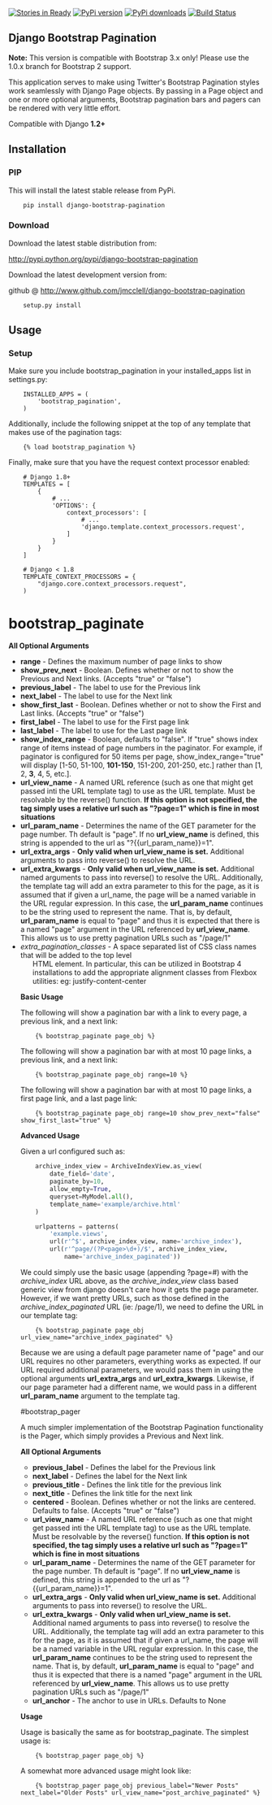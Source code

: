 [![Stories in Ready](https://badge.waffle.io/jmcclell/django-bootstrap-pagination.png?label=ready)](https://waffle.io/jmcclell/django-bootstrap-pagination)
[![PyPi version](https://img.shields.io/pypi/v/django-bootstrap-pagination.svg)](https://pypi.python.org/pypi/django-bootstrap-pagination)
[![PyPi downloads](https://img.shields.io/pypi/dm/django-bootstrap-pagination.svg)](https://pypi.python.org/pypi/django-bootstrap-pagination)
[![Build Status](https://travis-ci.org/jmcclell/django-bootstrap-pagination.png?branch=master)](https://travis-ci.org/ondergetekende/django-bootstrap-pagination)


## Django Bootstrap Pagination

**Note:** This version is compatible with Bootstrap 3.x only! Please use the 1.0.x branch for Bootstrap 2 support.

This application serves to make using Twitter's Bootstrap Pagination styles
work seamlessly with Django Page objects. By passing in a Page object and
one or more optional arguments, Bootstrap pagination bars and pagers can
be rendered with very little effort.

Compatible with Django **1.2+**

## Installation

### PIP

This will install the latest stable release from PyPi.

```
    pip install django-bootstrap-pagination
```

### Download

Download the latest stable distribution from:

http://pypi.python.org/pypi/django-bootstrap-pagination

Download the latest development version from:

github @ http://www.github.com/jmcclell/django-bootstrap-pagination

```
    setup.py install
```

## Usage

### Setup

Make sure you include bootstrap_pagination in your installed_apps list in settings.py:

```
    INSTALLED_APPS = (
        'bootstrap_pagination',
    )
```

Additionally, include the following snippet at the top of any template that makes use of
the pagination tags:

```
    {% load bootstrap_pagination %}
```

Finally, make sure that you have the request context processor enabled:

```
    # Django 1.8+
    TEMPLATES = [
        {
            # ...
            'OPTIONS': {
                context_processors': [
                    # ...
                    'django.template.context_processors.request',
                ]
            }
        }
    ]

    # Django < 1.8
    TEMPLATE_CONTEXT_PROCESSORS = {
        "django.core.context_processors.request",
    )
```

# bootstrap_paginate

**All Optional Arguments**

- **range** - Defines the maximum number of page links to show
- **show_prev_next** - Boolean. Defines whether or not to show the Previous and Next
                       links. (Accepts "true" or "false")
- **previous_label** - The label to use for the Previous link
- **next_label** - The label to use for the Next link
- **show_first_last** - Boolean. Defines whether or not to show the First and Last links.
                       (Accepts "true" or "false")
- **first_label** - The label to use for the First page link
- **last_label** - The label to use for the Last page link
- **show_index_range** - Boolean, defaults to "false". If "true" shows index range of items instead of page numbers in the paginator. For example, if paginator is configured for 50 items per page, show_index_range="true" will display [1-50, 51-100, **101-150**, 151-200, 201-250, etc.] rather than [1, 2, **3**, 4, 5, etc.].
- **url_view_name** - A named URL reference (such as one that might get passed inti the URL
                      template tag) to use as the URL template. Must be resolvable by the
                      reverse() function. **If this option is not specified, the tag simply
                      uses a relative url such as "?page=1" which is fine in most situations**
- **url_param_name** - Determines the name of the GET parameter for the page number. Th
                       default is "page". If no **url_view_name** is defined, this string
                       is appended to the url as "?{{url_param_name}}=1".
- **url_extra_args** - **Only valid when url_view_name is set.** Additional arguments to
                       pass into reverse() to resolve the URL.
- **url_extra_kwargs** - **Only valid when url_view_name is set.** Additional named
                         arguments to pass into reverse() to resolve the URL. Additionally,
                         the template tag will add an extra parameter to this for the
                         page, as it is assumed that if given a url_name, the page will
                         be a named variable in the URL regular expression. In this case,
                         the **url_param_name** continues to be the string used to represent
                         the name. That is, by default, **url_param_name** is equal to "page"
                         and thus it is expected that there is a named "page" argument in the
                         URL referenced by **url_view_name**. This allows us to use pretty
                         pagination URLs such as "/page/1"
- *extra_pagination_classes* - A space separated list of CSS class names that
                             will be added to the top level <ul> HTML element.
                             In particular, this can be utilized in Bootstrap 4
                             installations to add the appropriate alignment
                             classes from Flexbox utilities: eg:
                             justify-content-center
                             

**Basic Usage**

The following will show a pagination bar with a link to every page, a previous link, and a next link:

```
    {% bootstrap_paginate page_obj %}
```

The following will show a pagination bar with at most 10 page links, a previous link, and a next link:

```
    {% bootstrap_paginate page_obj range=10 %}
```

The following will show a pagination bar with at most 10 page links, a first page link, and a last page link:

```
    {% bootstrap_paginate page_obj range=10 show_prev_next="false" show_first_last="true" %}
```

**Advanced Usage**

Given a url configured such as:

```python
    archive_index_view = ArchiveIndexView.as_view(
        date_field='date',
        paginate_by=10,
        allow_empty=True,
        queryset=MyModel.all(),
        template_name='example/archive.html'
    )

    urlpatterns = patterns(
        'example.views',
        url(r'^$', archive_index_view, name='archive_index'),
        url(r'^page/(?P<page>\d+)/$', archive_index_view,
            name='archive_index_paginated'))
```

We could simply use the basic usage (appending ?page=#) with the *archive_index* URL above,
as the *archive_index_view* class based generic view from django doesn't care how it gets
the page parameter. However, if we want pretty URLs, such as those defined in the
*archive_index_paginated* URL (ie: /page/1), we need to define the URL in our template tag:

```
    {% bootstrap_paginate page_obj url_view_name="archive_index_paginated" %}
```

Because we are using a default page parameter name of "page" and our URL requires no other
parameters, everything works as expected. If our URL required additional parameters, we
would pass them in using the optional arguments **url_extra_args** and **url_extra_kwargs**.
Likewise, if our page parameter had a different name, we would pass in a different
**url_param_name** argument to the template tag.

#bootstrap_pager

A much simpler implementation of the Bootstrap Pagination functionality is the Pager, which
simply provides a Previous and Next link.

**All Optional Arguments**

- **previous_label** - Defines the label for the Previous link
- **next_label** - Defines the label for the Next link
- **previous_title** - Defines the link title for the previous link
- **next_title** - Defines the link title for the next link
- **centered** - Boolean. Defines whether or not the links are centered. Defaults to false.
                 (Accepts "true" or "false")
- **url_view_name** - A named URL reference (such as one that might get passed inti the URL
                      template tag) to use as the URL template. Must be resolvable by the
                      reverse() function. **If this option is not specified, the tag simply
                      uses a relative url such as "?page=1" which is fine in most situations**
- **url_param_name** - Determines the name of the GET parameter for the page number. Th
                       default is "page". If no **url_view_name** is defined, this string
                       is appended to the url as "?{{url_param_name}}=1".
- **url_extra_args** - **Only valid when url_view_name is set.** Additional arguments to
                       pass into reverse() to resolve the URL.
- **url_extra_kwargs** - **Only valid when url_view_name is set.** Additional named
                         arguments to pass into reverse() to resolve the URL. Additionally,
                         the template tag will add an extra parameter to this for the
                         page, as it is assumed that if given a url_name, the page will
                         be a named variable in the URL regular expression. In this case,
                         the **url_param_name** continues to be the string used to represent
                         the name. That is, by default, **url_param_name** is equal to "page"
                         and thus it is expected that there is a named "page" argument in the
                         URL referenced by **url_view_name**. This allows us to use pretty
                         pagination URLs such as "/page/1"
- **url_anchor** - The anchor to use in URLs. Defaults to None

**Usage**

Usage is basically the same as for bootstrap_paginate. The simplest usage is:

```
    {% bootstrap_pager page_obj %}
```

A somewhat more advanced usage might look like:

```
    {% bootstrap_pager page_obj previous_label="Newer Posts" next_label="Older Posts" url_view_name="post_archive_paginated" %}
```
